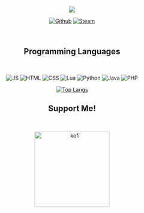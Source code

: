<br>
<div align="center">
  <p>
    <img src="https://i.pinimg.com/originals/fc/35/f2/fc35f21075cc1500fababbbbf501c2e1.gif">
  </p>
</div>

<div>
  <p align="center">
    <a href="https://github.com/WannaBeChay " target="_blank"><img
        src="https://img.shields.io/badge/GitHub-100000?style=for-the-badge&logo=github&logoColor=white"
        alt="Github"></a>
    <a href="https://steamcommunity.com/id/Chaylann" target="_blank"><img
        src="https://img.shields.io/badge/Steam-000000?style=for-the-badge&logo=steam&logoColor=white"
        alt="Steam"></a>
  </p>
</div>
<br>

<div>
  <h2 align="center">Programming Languages</h1>
  <br>
  <p align="center">
    <img src="https://img.shields.io/badge/JavaScript-F7DF1E?style=for-the-badge&logo=javascript&logoColor=black" alt="JS">
    <img src="https://img.shields.io/badge/HTML5-E34F26?style=for-the-badge&logo=html5&logoColor=white" alt="HTML">
    <img src="https://img.shields.io/badge/CSS3-1572B6?style=for-the-badge&logo=css3&logoColor=white" alt="CSS">
    <img src="https://img.shields.io/badge/Lua-2C2D72?style=for-the-badge&logo=lua&logoColor=white" alt="Lua">
    <img src="https://img.shields.io/badge/Python-2C4A72?style=for-the-badge&logo=python&logoColor=white" alt="Python">
    <img src="https://img.shields.io/badge/Java-ED8B00?style=for-the-badge&logo=openjdk&logoColor=white" alt="Java">
    <img src="https://img.shields.io/badge/PHP-777BB4?style=for-the-badge&logo=php&logoColor=white" alt="PHP">

  </p>
</div>

<div align="center"

 [![Top Langs](https://github-readme-stats.vercel.app/api/top-langs/?username=WannaBeChay&langs_count=8&theme=react&count_private=true)](https://github.com/anuraghazra/github-readme-stats)

</div>

<div>
  <h2 align="center">Support Me!</h1>
  <br>
  <p align="center"><a href="https://ko-fi.com/chaylann"> <img
        src="https://img.shields.io/badge/Ko--fi-F16061?style=for-the-badge&logo=ko-fi&logoColor=white"
        alt="kofi" width="200" /></a></p>
</div>
